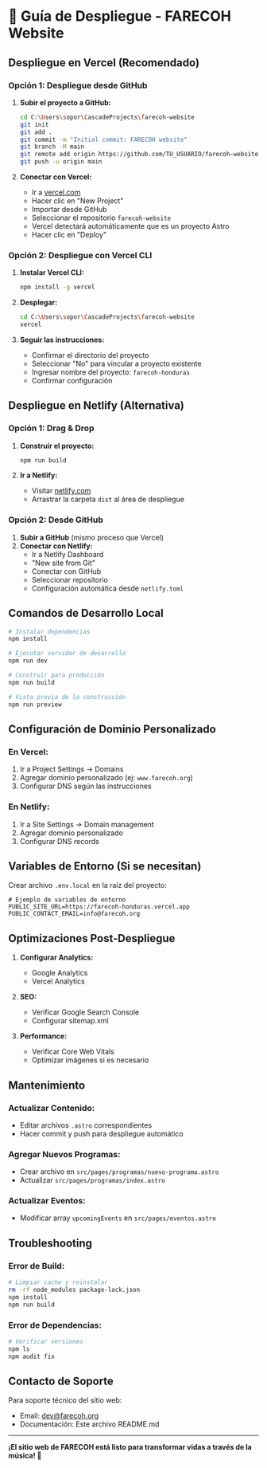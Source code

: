 # 🚀 Guía de Despliegue - FARECOH Website

## Despliegue en Vercel (Recomendado)

### Opción 1: Despliegue desde GitHub

1. **Subir el proyecto a GitHub:**
   ```bash
   cd C:\Users\sopor\CascadeProjects\farecoh-website
   git init
   git add .
   git commit -m "Initial commit: FARECOH website"
   git branch -M main
   git remote add origin https://github.com/TU_USUARIO/farecoh-website.git
   git push -u origin main
   ```

2. **Conectar con Vercel:**
   - Ir a [vercel.com](https://vercel.com)
   - Hacer clic en "New Project"
   - Importar desde GitHub
   - Seleccionar el repositorio `farecoh-website`
   - Vercel detectará automáticamente que es un proyecto Astro
   - Hacer clic en "Deploy"

### Opción 2: Despliegue con Vercel CLI

1. **Instalar Vercel CLI:**
   ```bash
   npm install -g vercel
   ```

2. **Desplegar:**
   ```bash
   cd C:\Users\sopor\CascadeProjects\farecoh-website
   vercel
   ```

3. **Seguir las instrucciones:**
   - Confirmar el directorio del proyecto
   - Seleccionar "No" para vincular a proyecto existente
   - Ingresar nombre del proyecto: `farecoh-honduras`
   - Confirmar configuración

## Despliegue en Netlify (Alternativa)

### Opción 1: Drag & Drop

1. **Construir el proyecto:**
   ```bash
   npm run build
   ```

2. **Ir a Netlify:**
   - Visitar [netlify.com](https://netlify.com)
   - Arrastrar la carpeta `dist` al área de despliegue

### Opción 2: Desde GitHub

1. **Subir a GitHub** (mismo proceso que Vercel)
2. **Conectar con Netlify:**
   - Ir a Netlify Dashboard
   - "New site from Git"
   - Conectar con GitHub
   - Seleccionar repositorio
   - Configuración automática desde `netlify.toml`

## Comandos de Desarrollo Local

```bash
# Instalar dependencias
npm install

# Ejecutar servidor de desarrollo
npm run dev

# Construir para producción
npm run build

# Vista previa de la construcción
npm run preview
```

## Configuración de Dominio Personalizado

### En Vercel:
1. Ir a Project Settings → Domains
2. Agregar dominio personalizado (ej: `www.farecoh.org`)
3. Configurar DNS según las instrucciones

### En Netlify:
1. Ir a Site Settings → Domain management
2. Agregar dominio personalizado
3. Configurar DNS records

## Variables de Entorno (Si se necesitan)

Crear archivo `.env.local` en la raíz del proyecto:
```env
# Ejemplo de variables de entorno
PUBLIC_SITE_URL=https://farecoh-honduras.vercel.app
PUBLIC_CONTACT_EMAIL=info@farecoh.org
```

## Optimizaciones Post-Despliegue

1. **Configurar Analytics:**
   - Google Analytics
   - Vercel Analytics

2. **SEO:**
   - Verificar Google Search Console
   - Configurar sitemap.xml

3. **Performance:**
   - Verificar Core Web Vitals
   - Optimizar imágenes si es necesario

## Mantenimiento

### Actualizar Contenido:
- Editar archivos `.astro` correspondientes
- Hacer commit y push para despliegue automático

### Agregar Nuevos Programas:
- Crear archivo en `src/pages/programas/nuevo-programa.astro`
- Actualizar `src/pages/programas/index.astro`

### Actualizar Eventos:
- Modificar array `upcomingEvents` en `src/pages/eventos.astro`

## Troubleshooting

### Error de Build:
```bash
# Limpiar cache y reinstalar
rm -rf node_modules package-lock.json
npm install
npm run build
```

### Error de Dependencias:
```bash
# Verificar versiones
npm ls
npm audit fix
```

## Contacto de Soporte

Para soporte técnico del sitio web:
- Email: dev@farecoh.org
- Documentación: Este archivo README.md

---

**¡El sitio web de FARECOH está listo para transformar vidas a través de la música! 🎵**
